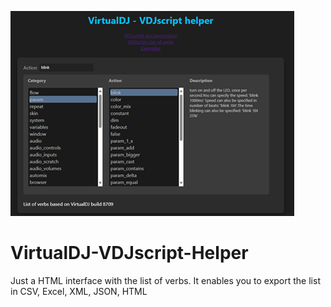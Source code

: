 ![logo](https://github.com/djcel/VirtualDJ-VDJscript-Helper/blob/main/preview_vdscript_helper.png?raw=true "")
# VirtualDJ-VDJscript-Helper

Just a HTML interface with the list of verbs. It enables you to export the list in CSV, Excel, XML, JSON, HTML
